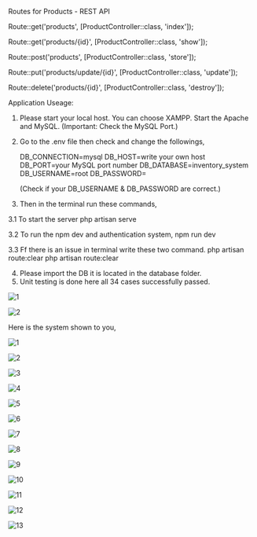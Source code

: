

Routes for Products - REST API

Route::get('products', [ProductController::class, 'index']);

Route::get('products/{id}', [ProductController::class, 'show']);

Route::post('products', [ProductController::class, 'store']);

Route::put('products/update/{id}', [ProductController::class, 'update']);

Route::delete('products/{id}', [ProductController::class, 'destroy']);


Application Useage:
1. Please start your local host. You can choose XAMPP. Start the Apache and MySQL. (Important: Check the MySQL Port.)
2. Go to the .env file then check and change the followings, 

    DB_CONNECTION=mysql
    DB_HOST=write your own host
    DB_PORT=your MySQL port number
    DB_DATABASE=inventory_system
    DB_USERNAME=root
    DB_PASSWORD=

    (Check if your DB_USERNAME & DB_PASSWORD are correct.)

3. Then in the terminal run these commands,

  3.1 To start the server
      php artisan serve

  3.2 To run the npm dev and authentication system,
      npm run dev

  3.3 Ff there is an issue in terminal write these two command.
      php artisan route:clear
      php artisan route:clear


4. Please import the DB it is located in the database folder.
5. Unit testing is done here all 34 cases successfully passed.
   
![1](https://github.com/MOSHAROFaa/InventorySystem/assets/84110930/a6411476-76e3-4d17-a3c3-6d3e617ddea9)


![2](https://github.com/MOSHAROFaa/InventorySystem/assets/84110930/faa03c36-fd82-4a44-975c-e120ec6ffe54)


Here is the system shown to you,


![1](https://github.com/MOSHAROFaa/InventorySystem/assets/84110930/ab19759b-ff48-4d16-9ccd-d9851418e77d)


![2](https://github.com/MOSHAROFaa/InventorySystem/assets/84110930/265f8300-d593-4a43-8949-5f8615fea78f)


![3](https://github.com/MOSHAROFaa/InventorySystem/assets/84110930/c4032e71-06c2-408a-af76-e6dda1db563d)


![4](https://github.com/MOSHAROFaa/InventorySystem/assets/84110930/2508b6db-7422-47bf-9642-7e46b49c26cd)

![5](https://github.com/MOSHAROFaa/InventorySystem/assets/84110930/f2d97457-256e-4aca-9b9a-91a8fb43d637)



![6](https://github.com/MOSHAROFaa/InventorySystem/assets/84110930/b3d52a12-9f4c-4c06-b042-cdf1b0da17c4)


![7](https://github.com/MOSHAROFaa/InventorySystem/assets/84110930/ba100778-eb0e-444e-a6e2-a170a44dd3c2)


![8](https://github.com/MOSHAROFaa/InventorySystem/assets/84110930/42bf58c4-9e6b-425d-9774-96fce28be0bc)


![9](https://github.com/MOSHAROFaa/InventorySystem/assets/84110930/31588aa2-eaa1-4a75-bb3c-1b124e525db1)


![10](https://github.com/MOSHAROFaa/InventorySystem/assets/84110930/1f5dfd46-ae84-4085-969a-d67663fb4a90)


![11](https://github.com/MOSHAROFaa/InventorySystem/assets/84110930/83605084-fcd5-4692-9b15-854ef95b3d89)


![12](https://github.com/MOSHAROFaa/InventorySystem/assets/84110930/425a3c0c-7514-4dd0-b03c-c021615194b5)


![13](https://github.com/MOSHAROFaa/InventorySystem/assets/84110930/b9a6040d-17af-4fc5-b7d1-aa2f1ebd78ad)
